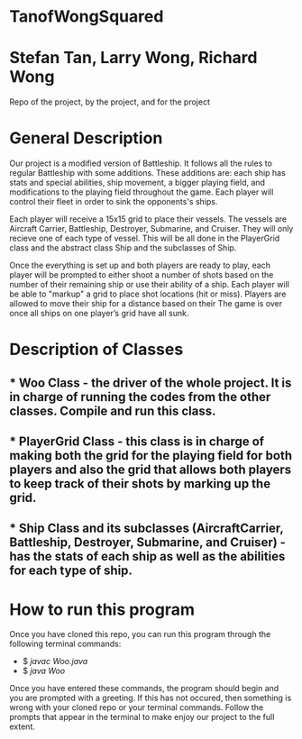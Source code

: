 # TanofWongSquared
# Stefan Tan, Larry Wong, Richard Wong
Repo of the project, by the project, and for the project

# General Description
  Our project is a modified version of Battleship. It follows all the rules to regular Battleship with some additions. These additions are: each ship has stats and special abilities, ship movement, a bigger playing field, and modifications to the playing field throughout the game. Each player will control their fleet in order to sink the opponents's ships.
  
  Each player will receive a 15x15 grid to place their vessels. The vessels are Aircraft Carrier, Battleship, Destroyer, Submarine, and Cruiser. They will only recieve one of each type of vessel. This will be all done in the PlayerGrid class and the abstract class Ship and the subclasses of Ship.
  
  Once the everything is set up and both players are ready to play, each player will be prompted to either shoot a number of shots based on the number of their remaining ship or use their ability of a ship. Each player will be able to "markup" a grid to place shot locations (hit or miss). Players are allowed to move their ship for a distance based on their The game is over once all ships on one player’s grid have all sunk.
  
# Description of Classes
## * Woo Class - the driver of the whole project. It is in charge of running the codes from the other classes. Compile and run this class.
## * PlayerGrid Class - this class is in charge of making both the grid for the playing field for both players and also the grid that allows both players to keep track of their shots by marking up the grid.
## * Ship Class and its subclasses (AircraftCarrier, Battleship, Destroyer, Submarine, and Cruiser) - has the stats of each ship as well as the abilities for each type of ship. 

# How to run this program
Once you have cloned this repo, you can run this program through the following terminal commands:
- $ *javac Woo.java*
- $ *java Woo*

Once you have entered these commands, the program should begin and you are prompted with a greeting. If this has not occured, then something is wrong with your cloned repo or your terminal commands. Follow the prompts that appear in the terminal to make enjoy our project to the full extent.


